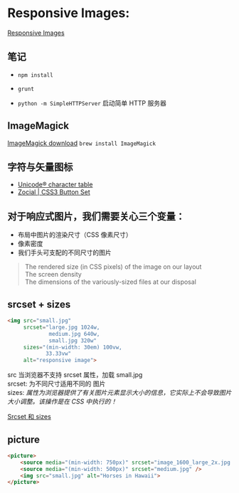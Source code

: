 # Responsive Images:
[Responsive Images](https://linxuedong.github.io/Udacity-Project/Responsive-Image/)

## 笔记

- `npm install`

- `grunt`

- `python -m SimpleHTTPServer` 启动简单 HTTP 服务器

## ImageMagick
[ImageMagick download](https://www.imagemagick.org/script/download.php#macosx)
`brew install ImageMagick`

## 字符与矢量图标
* [Unicode® character table](https://unicode-table.com/en/)
* [Zocial | CSS3 Button Set](http://zocial.smcllns.com/)

## 对于响应式图片，我们需要关心三个变量：

* 布局中图片的渲染尺寸（CSS 像素尺寸）
* 像素密度
* 我们手头可支配的不同尺寸的图片
> The rendered size (in CSS pixels) of the image on our layout  
> The screen density  
> The dimensions of the variously-sized files at our disposal

## srcset + sizes
```html
<img src="small.jpg"
	 srcset="large.jpg 1024w,
			 medium.jpg 640w,
			 small.jpg 320w"
 	 sizes="(min-width: 30em) 100vw,
			33.33vw"
	 alt="responsive image">
```
src 当浏览器不支持 srcset 属性，加载 small.jpg  
srcset: 为不同尺寸适用不同的 图片  
sizes: *属性为浏览器提供了有关图片元素显示大小的信息，它实际上不会导致图片大小调整。该操作是在 CSS 中执行的！*

[Srcset 和 sizes](https://blog.zfanw.com/srcset-and-sizes/)

## picture
```html
<picture>
	<source media="(min-width: 750px)" srcset="image_1600_large_2x.jpg 2x, image_800_large_1x.jpg" />
	<source media="(min-width: 500px)" srcset="medium.jpg" />
	<img src="small.jpg" alt="Horses in Hawaii">
</picture>
```

